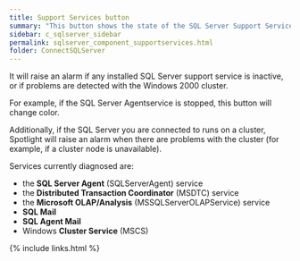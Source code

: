 ```yaml
---
title: Support Services button
summary: "This button shows the state of the SQL Server Support Services."
sidebar: c_sqlserver_sidebar
permalink: sqlserver_component_supportservices.html
folder: ConnectSQLServer
---
```



It will raise an alarm if any installed SQL Server support service is inactive, or if problems are detected with the Windows 2000 cluster.

For example, if the SQL Server Agentservice is stopped, this button will change color.

Additionally, if the SQL Server you are connected to runs on a cluster, Spotlight will raise an alarm when there are problems with the cluster
(for example, if a cluster node is unavailable).


Services currently diagnosed are:

* the **SQL Server Agent** (SQLServerAgent) service
* the **Distributed Transaction Coordinator** (MSDTC) service
* the **Microsoft OLAP/Analysis** (MSSQLServerOLAPService) service
* **SQL Mail**
* **SQL Agent Mail**
* Windows **Cluster Service** (MSCS)

{% include links.html %}
